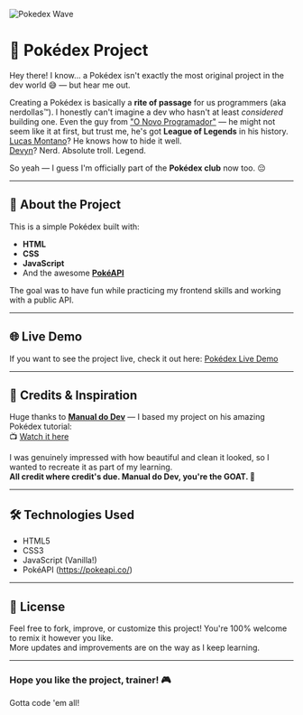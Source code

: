 ![Pokedex Wave](https://i.pinimg.com/originals/8a/81/ec/8a81ecd8fdd266b3221da325875c0ea8.gif)

# 📘 Pokédex Project

Hey there! I know... a Pokédex isn't exactly the most original project in the dev world 😅 — but hear me out.

Creating a Pokédex is basically a **rite of passage** for us programmers (aka nerdollas™). I honestly can't imagine a dev who hasn't at least *considered* building one. Even the guy from ["O Novo Programador"](https://www.youtube.com/@ONovoProgramador) — he might not seem like it at first, but trust me, he's got **League of Legends** in his history.  
[Lucas Montano](https://www.youtube.com/@LucasMontano)? He knows how to hide it well.  
[Devyn](https://www.youtube.com/@manodeyvin)? Nerd. Absolute troll. Legend.

So yeah — I guess I'm officially part of the **Pokédex club** now too. 😔

---

## 🚀 About the Project

This is a simple Pokédex built with:

- **HTML**
- **CSS**
- **JavaScript**
- And the awesome **[PokéAPI](https://pokeapi.co/)**

The goal was to have fun while practicing my frontend skills and working with a public API.

---

## 🌐 Live Demo

If you want to see the project live, check it out here: [Pokédex Live Demo](https://pokedex-complete-pearl.vercel.app/)

---

## 🎥 Credits & Inspiration

Huge thanks to **[Manual do Dev](https://www.youtube.com/@ManualdoDev)** — I based my project on his amazing Pokédex tutorial:  
📺 [Watch it here](https://www.youtube.com/watch?v=SjtdH3dWLa8)

I was genuinely impressed with how beautiful and clean it looked, so I wanted to recreate it as part of my learning.  
**All credit where credit's due. Manual do Dev, you're the GOAT. 🙌**

---

## 🛠️ Technologies Used

- HTML5
- CSS3
- JavaScript (Vanilla!)
- PokéAPI (https://pokeapi.co/)

---

## 🤝 License

Feel free to fork, improve, or customize this project! You're 100% welcome to remix it however you like.  
More updates and improvements are on the way as I keep learning.

---

### Hope you like the project, trainer! 🎮
Gotta code 'em all!